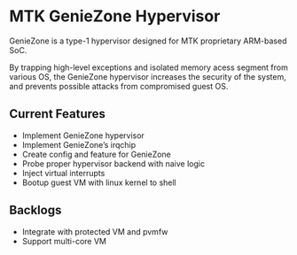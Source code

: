 # MTK GenieZone Hypervisor

GenieZone is a type-1 hypervisor designed for MTK proprietary ARM-based SoC.

By trapping high-level exceptions and isolated memory acess segment from various OS, the GenieZone
hypervisor increases the security of the system, and prevents possible attacks from compromised
guest OS.

## Current Features

- Implement GenieZone hypervisor
- Implement GenieZone’s irqchip
- Create config and feature for GenieZone
- Probe proper hypervisor backend with naive logic
- Inject virtual interrupts
- Bootup guest VM with linux kernel to shell

## Backlogs

- Integrate with protected VM and pvmfw
- Support multi-core VM
